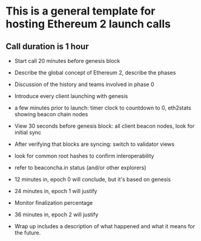 # This is a general template for  hosting Ethereum 2 launch calls

## Call duration is 1 hour

* Start call 20 minutes before genesis block

* Describe the global concept of Ethereum 2, describe the phases

* Discussion of the history and teams involved in phase 0

* Introduce every client launching with genesis

* a few minutes prior to launch: timer clock to countdown to 0, eth2stats showing beacon chain nodes

* View 30 seconds before genesis block: all client beacon nodes, look for initial sync

* After verifying that blocks are syncing: switch to validator views

* look for common root hashes to confirm interoperability

* refer to beaconcha.in status (and/or other explorers)

* 12 minutes in, epoch 0 will conclude, but it's based on genesis

* 24 minutes in, epoch 1 will justify

* Monitor finalization percentage 

* 36 minutes in, epoch 2 will justify

* Wrap up includes a description of what happened and what it means for the future.
